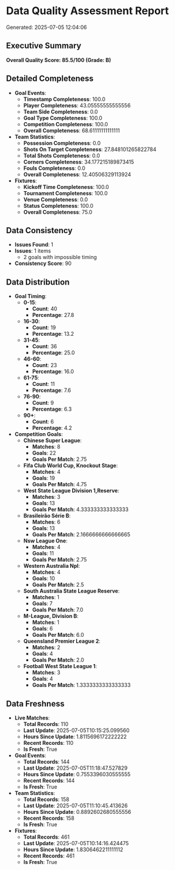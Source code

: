 # Data Quality Assessment Report

Generated: 2025-07-05 12:04:06

## Executive Summary

**Overall Quality Score: 85.5/100 (Grade: B)**

## Detailed Completeness

- **Goal Events**:
  - **Timestamp Completeness**: 100.0
  - **Player Completeness**: 43.05555555555556
  - **Team Side Completeness**: 0.0
  - **Goal Type Completeness**: 100.0
  - **Competition Completeness**: 100.0
  - **Overall Completeness**: 68.61111111111111
- **Team Statistics**:
  - **Possession Completeness**: 0.0
  - **Shots On Target Completeness**: 27.848101265822784
  - **Total Shots Completeness**: 0.0
  - **Corners Completeness**: 34.177215189873415
  - **Fouls Completeness**: 0.0
  - **Overall Completeness**: 12.40506329113924
- **Fixtures**:
  - **Kickoff Time Completeness**: 100.0
  - **Tournament Completeness**: 100.0
  - **Venue Completeness**: 0.0
  - **Status Completeness**: 100.0
  - **Overall Completeness**: 75.0

## Data Consistency

- **Issues Found**: 1
- **Issues**: 1 items
  - 2 goals with impossible timing
- **Consistency Score**: 90

## Data Distribution

- **Goal Timing**:
  - **0-15**:
    - **Count**: 40
    - **Percentage**: 27.8
  - **16-30**:
    - **Count**: 19
    - **Percentage**: 13.2
  - **31-45**:
    - **Count**: 36
    - **Percentage**: 25.0
  - **46-60**:
    - **Count**: 23
    - **Percentage**: 16.0
  - **61-75**:
    - **Count**: 11
    - **Percentage**: 7.6
  - **76-90**:
    - **Count**: 9
    - **Percentage**: 6.3
  - **90+**:
    - **Count**: 6
    - **Percentage**: 4.2
- **Competition Goals**:
  - **Chinese Super League**:
    - **Matches**: 8
    - **Goals**: 22
    - **Goals Per Match**: 2.75
  - **Fifa Club World Cup, Knockout Stage**:
    - **Matches**: 4
    - **Goals**: 19
    - **Goals Per Match**: 4.75
  - **West State League Division 1,Reserve**:
    - **Matches**: 3
    - **Goals**: 13
    - **Goals Per Match**: 4.333333333333333
  - **Brasileirão Série B**:
    - **Matches**: 6
    - **Goals**: 13
    - **Goals Per Match**: 2.1666666666666665
  - **Nsw League One**:
    - **Matches**: 4
    - **Goals**: 11
    - **Goals Per Match**: 2.75
  - **Western Australia Npl**:
    - **Matches**: 4
    - **Goals**: 10
    - **Goals Per Match**: 2.5
  - **South Australia State League Reserve**:
    - **Matches**: 1
    - **Goals**: 7
    - **Goals Per Match**: 7.0
  - **M-League, Division B**:
    - **Matches**: 1
    - **Goals**: 6
    - **Goals Per Match**: 6.0
  - **Queensland Premier League 2**:
    - **Matches**: 2
    - **Goals**: 4
    - **Goals Per Match**: 2.0
  - **Football West State League 1**:
    - **Matches**: 3
    - **Goals**: 4
    - **Goals Per Match**: 1.3333333333333333

## Data Freshness

- **Live Matches**:
  - **Total Records**: 110
  - **Last Update**: 2025-07-05T10:15:25.099560
  - **Hours Since Update**: 1.8115696172222222
  - **Recent Records**: 110
  - **Is Fresh**: True
- **Goal Events**:
  - **Total Records**: 144
  - **Last Update**: 2025-07-05T11:18:47.527829
  - **Hours Since Update**: 0.7553396030555555
  - **Recent Records**: 144
  - **Is Fresh**: True
- **Team Statistics**:
  - **Total Records**: 158
  - **Last Update**: 2025-07-05T11:10:45.413626
  - **Hours Since Update**: 0.8892602680555556
  - **Recent Records**: 158
  - **Is Fresh**: True
- **Fixtures**:
  - **Total Records**: 461
  - **Last Update**: 2025-07-05T10:14:16.424475
  - **Hours Since Update**: 1.8306462211111112
  - **Recent Records**: 461
  - **Is Fresh**: True


